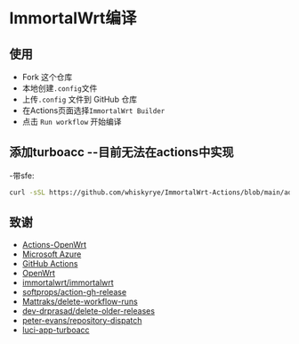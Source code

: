 # ImmortalWrt编译
## 使用

- Fork 这个仓库
- 本地创建`.config`文件
- 上传`.config` 文件到 GitHub 仓库
- 在Actions页面选择`ImmortalWrt Builder`
- 点击 `Run workflow` 开始编译

## 添加turboacc --目前无法在actions中实现

-带sfe:
 ```bash
 curl -sSL https://github.com/whiskyrye/ImmortalWrt-Actions/blob/main/add_turboacc.sh -o add_turboacc.sh && bash add_turboacc.sh
```

## 致谢

- [Actions-OpenWrt](https://github.com/P3TERX/Actions-OpenWrt)
- [Microsoft Azure](https://azure.microsoft.com)
- [GitHub Actions](https://github.com/features/actions)
- [OpenWrt](https://github.com/openwrt/openwrt)
- [immortalwrt/immortalwrt](https://github.com/immortalwrt/immortalwrt)
- [softprops/action-gh-release](https://github.com/softprops/action-gh-release)
- [Mattraks/delete-workflow-runs](https://github.com/Mattraks/delete-workflow-runs)
- [dev-drprasad/delete-older-releases](https://github.com/dev-drprasad/delete-older-releases)
- [peter-evans/repository-dispatch](https://github.com/peter-evans/repository-dispatch)
- [luci-app-turboacc](https://github.com/chenmozhijin/turboacc)

